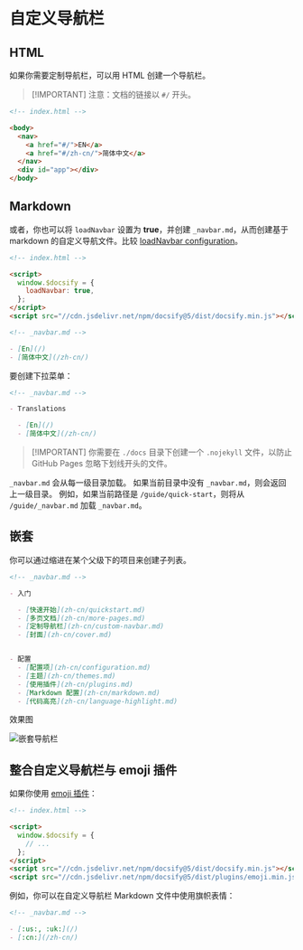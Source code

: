 # 自定义导航栏

## HTML

如果你需要定制导航栏，可以用 HTML 创建一个导航栏。

> [!IMPORTANT] 注意：文档的链接以 `#/` 开头。

```html
<!-- index.html -->

<body>
  <nav>
    <a href="#/">EN</a>
    <a href="#/zh-cn/">简体中文</a>
  </nav>
  <div id="app"></div>
</body>
```

## Markdown

或者，你也可以将 `loadNavbar` 设置为 **true**，并创建 `_navbar.md`，从而创建基于 markdown 的自定义导航文件。比较 [loadNavbar configuration](zh-cn/configuration#loadnavbar)。

```html
<!-- index.html -->

<script>
  window.$docsify = {
    loadNavbar: true,
  };
</script>
<script src="//cdn.jsdelivr.net/npm/docsify@5/dist/docsify.min.js"></script>
```

```markdown
<!-- _navbar.md -->

- [En](/)
- [简体中文](/zh-cn/)
```

要创建下拉菜单：

```markdown
<!-- _navbar.md -->

- Translations

  - [En](/)
  - [简体中文](/zh-cn/)
```

> [!IMPORTANT] 你需要在 `./docs` 目录下创建一个 `.nojekyll` 文件，以防止 GitHub Pages 忽略下划线开头的文件。

`_navbar.md` 会从每一级目录加载。 如果当前目录中没有 `_navbar.md`，则会返回上一级目录。 例如，如果当前路径是 `/guide/quick-start`，则将从 `/guide/_navbar.md` 加载 `_navbar.md`。

## 嵌套

你可以通过缩进在某个父级下的项目来创建子列表。

```markdown
<!-- _navbar.md -->

- 入门

  - [快速开始](zh-cn/quickstart.md)
  - [多页文档](zh-cn/more-pages.md)
  - [定制导航栏](zh-cn/custom-navbar.md)
  - [封面](zh-cn/cover.md)


- 配置
  - [配置项](zh-cn/configuration.md)
  - [主题](zh-cn/themes.md)
  - [使用插件](zh-cn/plugins.md)
  - [Markdown 配置](zh-cn/markdown.md)
  - [代码高亮](zh-cn/language-highlight.md)
```

效果图

![嵌套导航栏](../_images/zh-cn/nested-navbar.png "嵌套导航栏")

## 整合自定义导航栏与 emoji 插件

如果你使用 [emoji 插件](zh-cn/plugins#emoji)：

```html
<!-- index.html -->

<script>
  window.$docsify = {
    // ...
  };
</script>
<script src="//cdn.jsdelivr.net/npm/docsify@5/dist/docsify.min.js"></script>
<script src="//cdn.jsdelivr.net/npm/docsify@5/dist/plugins/emoji.min.js"></script>
```

例如，你可以在自定义导航栏 Markdown 文件中使用旗帜表情：

```markdown
<!-- _navbar.md -->

- [:us:, :uk:](/)
- [:cn:](/zh-cn/)
```
